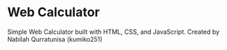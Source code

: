 # Web Calculator
Simple Web Calculator built with HTML, CSS, and JavaScript. Created by Nabilah Qurratunisa (kumiko251)
